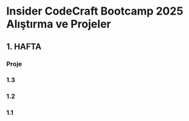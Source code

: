 
# Insider CodeCraft Bootcamp 2025 Alıştırma ve Projeler

## 1. HAFTA

### Proje


### 1.3


### 1.2


### 1.1
